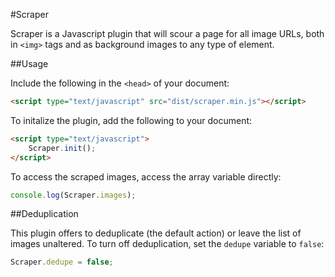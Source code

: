 #Scraper

Scraper is a Javascript plugin that will scour a page for all image URLs, both in `<img>` tags and as background images to any type of element.

##Usage

Include the following in the `<head>` of your document:

```html
<script type="text/javascript" src="dist/scraper.min.js"></script>
```

To initalize the plugin, add the following to your document:

```html
<script type="text/javascript">
	Scraper.init();
</script>
```

To access the scraped images, access the array variable directly:

```js
console.log(Scraper.images);
```

##Deduplication

This plugin offers to deduplicate (the default action) or leave the list of images unaltered. To turn off deduplication, set the `dedupe` variable to `false`:

```js
Scraper.dedupe = false;
```